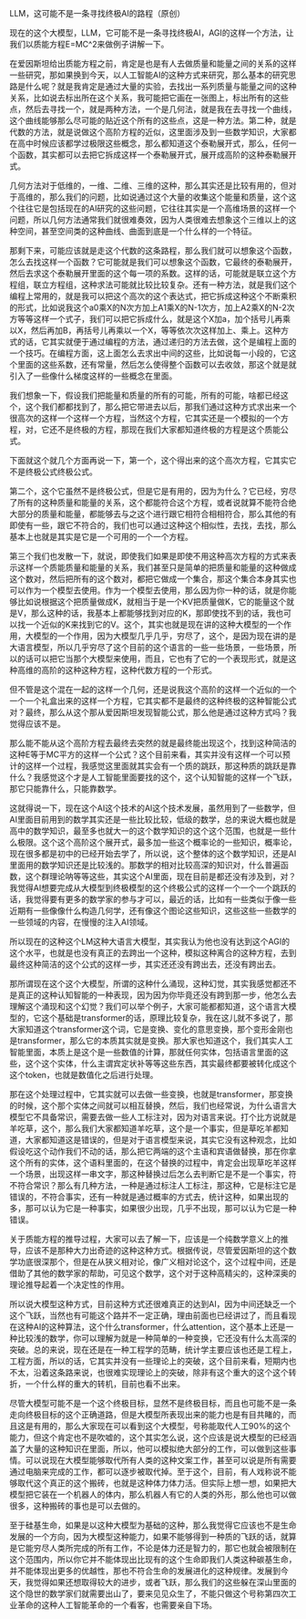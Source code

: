 LLM，这可能不是一条寻找终极AI的路程（原创）

现在的这个大模型，LLM，它可能不是一条寻找终极AI，AGI的这样一个方法，让我们以质能方程E=MC^2来做例子讲解一下。

在爱因斯坦给出质能方程之前，肯定是也是有人去做质量和能量之间的关系的这样一些研究，那如果换到今天，以人工智能AI的这种方式来研究，那么基本的研究思路是什么呢？就是我肯定是通过大量的实验，去找出一系列质量与能量之间的这种关系，比如说去标出所在这个关系，我可能把它画在一张图上，标出所有的这些点，然后去寻找一个，就是两种方法，一个是几何法，就是我在去寻找一个曲线，这个曲线能够那么尽可能的贴近这个所有的这些点，这是一种方法。第二种，就是代数的方法，就是说做这个高阶方程的近似，这里面涉及到一些数学知识，大家都在高中时候应该都学过极限这些概念，那么都知道这个泰勒展开式，那么，任何一个函数，其实都可以去把它拆成这样一个泰勒展开式，展开成高阶的这种泰勒展开式。

几何方法对于低维的，一维、二维、三维的这种，那么其实还是比较有用的，但对于高维的，那么我们的问题，比如说通过这个大量的收集这个能量和质量，这个这个往往它是包括现在的AI研究的这些问题，它往往其实是一个高维场景的这样一个问题，所以几何方法通常我们就很难奏效，因为人类很难去想象这个三维以上的这种空间，甚至空间类的这种曲线、曲面到底是一个什么样的一个特征。

那剩下来，可能应该就是走这个代数的这条路程，那么我们就可以想象这个函数，怎么去找这样一个函数？它可能就是我们可以想象这个函数，它最终的泰勒展开，然后去求这个泰勒展开里面的这个每一项的系数。这样的话，可能就是联立这个方程组，联立方程组，这种求法可能就比较比较复杂。还有一种方法，就是我们这个编程上常用的，就是我可以把这个高次的这个表达式，把它拆成这种这个不断乘积的形式，比如说我这个a0乘X的N次方加上A1乘X的N-1次方，加上A2乘X的N-2次方等等这样一个式子，我们可以把它拆成什么，就是这个X加a，加个括号儿再乘以X，然后再加B，再括号儿再乘以一个X，等等依次次这样加上、乘上。这种方式的话，它其实就便于通过编程的方法，通过递归的方法去做，这个是编程上面的一个技巧。在编程方面，这上面怎么去求出中间的这些，比如说每一小段的，它这个里面的这些系数，还有常量，然后怎么使得整个函数可以去收敛，那这个就是就引入了一些像什么梯度这样的一些概念在里面。

我们想象一下，假设我们把能量和质量的所有的可能，所有的可能，啥都已经这个，这个我们都都找到了，那么把它带进去以后，那我们通过这种方式求出来一个很高次的这样一个这样一个方程，当然这个方程，它其实还是一个模拟的一个方程，对，它还不是终极的方程，那现在我们大家都知道终极的方程是这个质能公式。

下面就这个就几个方面再说一下，第一个，这个得出来的这个高次方程，它其实它不是终极公式终极公式。

第二个，这个它虽然不是终极公式，但是它是有用的，因为为什么？它已经，穷尽了所有的这种质量和能量的关系，这个都能符合这个方程，或者说就算不能符合绝大部分的质量和能量，都能够去与之这个进行跟它相符合相相符合，那么其他的有即使有一些，跟它不符合的，我们也可以通过这种这个相似性，去找，去找，那么基本上也就是其实是它是一个可用的一个一个方程。

第三个我们也发散一下，就说，即使我们如果是即使不用这种高次方程的方式来表示这样一个质能质量和能量的关系，我们甚至只是简单的把质量和能量的这种做成这个数对，然后把所有的这个数对，都把它做成一个集合，那这个集合本身其实也可以作为一个模型去使用。作为一个模型去使用，那么因为你一种的话，就是你能够比如说根据这个把质量做成K，就相当于是一个KV把质量做K，它的能量这个就是V，那么这种的话，我基本上都能够找到对应的K，那即使找不到的话，我也可以找一个近似的K来找到它的V。这个，其实也就是现在讲的这种大模型的一个作用，大模型的一个作用，因为大模型几乎几乎，穷尽了，这个，是因为现在讲的是大语言模型，所以几乎穷尽了这个目前的这个语言的一些一些场景，一些场景，所以的话可以把它当那个大模型来使用，而且，它也有了它的一个表现形式，就是这种高维的高阶的这种这种方程，这种代数方程的一个形式。

但不管是这个混在一起的这样一个几何，还是说我这个高阶的这样一个近似的一个一个一个礼盒出来的这样一个方程，它其实都不是最终的这种终极的这种智能公式对？最终，那么从这个那从爱因斯坦发现智能公式，那么他是通过这种方式吗？我觉得应该不是。

那么能不能从这个高阶方程去最终去突然的就是最终能出现这个，找到这种简洁的这种E等于MC平方的这样一个公式？这个目前来看，其实并没有这样一个可以预计的这样一个过程，我感觉这里面就其实会有一个质的跳跃，那这种质的跳跃是靠什么？我感觉这个才是人工智能里面要找的这个，这个认知智能的这样一个飞跃，那它只能靠什么，只能靠数学。

这就得说一下，现在这个AI这个技术的AI这个技术发展，虽然用到了一些数学，但AI里面目前用到的数学其实还是一些比较比较，低级的数学，总的来说大概也就是高中的数学知识，最至多也就大一的这个数学知识的这个这个范围，也就是一些什么极限。这个这个高阶这个展开式，最多加一些这个概率论的一些知识，概率论，现在很多都是初中的已经开始去学了，所以说，这个整体的这个数学知识，还是AI里面用的数学知识还是比较浅的。那数学的相对比较高深的知识对，什么普遍函数，这个群理论呐等等这些，其实这个AI里面，现在目前是都还没有涉及到，对？我觉得AI想要完成从大模型到终极模型的这个终极公式的这样一个一个一个跳跃的话，我觉得要有更多的数学家的参与才可以，最近的话，比如有一些类似于像一些近期有一些像像什么构造几何学，还有像这个图论这些知识，这些这些一些数学的一些领域的内容，在慢慢的注入AI领域。

所以现在的这种这个LM这种大语言大模型，其实我认为他也没有达到这个AGI的这个水平，也就是也没有真正的去跨出一个这种，模拟这种离合的这种方程，去到最终这种简洁的这个公式的这样一步，其实还还没有跨出去，还没有跨出去。

那所谓现在这个这个大模型，所谓的这种什么涌现，这种幻觉，其实我感觉都还不是真正的这种认知智能的一种表现，因为因为你毕竟还没有跨到那一步，他怎么去理解这个涌现和这个幻觉？我们可以举个例子，大家可能都都知道，这个语言大模型的，它这个基础是transformer的话，原理比较复杂，我在这儿就不多说了，那大家知道这个transformer这个词，它是变换、变化的意思变换，那个变形金刚也是transformer，那么它的本质其实就是变换。那大家也知道这个，我们其实人工智能里面，本质上是这个是一些数值的计算，那就任何实体，包括语言里面的这些，这个这个实体，什么主谓宾定状补等等这些东西，其实最终都要被转化成这个这个token，也就是数值化之后进行处理。

那在这个处理过程中，它其实就可以去做一些变换，也就是transformer，那变换的时候，这个那个实体之间就可以相互替换，然后，我们也经常说，为什么语言大模型它不具备常识，需要去做一些人工标注对，因为对语言来说。打个比方说就是羊吃草，这个，那么我们大家都知道羊吃草，这个是一个事实，但是草吃羊都知道，大家都知道这是错误的，但是对于语言模型来说，其实它没有这种观念，比如假设吃这个动作我们不动的话，那么把它两端的这个主语和宾语做替换，那在你拿这个所有的实体，这个语料里面的，在这个替换的过程中，肯定会出现草吃羊这样一个场景，出现这样一串文字，那这种替换过后怎么去判断它是不是一个事实，符不符合常识？那么有几种方法，一种是通过标注人工标注，那这种，它是标注它是错误的，不符合事实，还有一种就是通过概率的方式去，统计这种，如果出现的多，那可以认为它是一种事实，如果很少出现，几乎不出现，那可以认为它是一种错误。

关于质能方程的推导过程，大家可以去了解一下，应该是一个纯数学意义上的推导，应该不是那种大力出奇迹的这种这种方式。根据传说，尽管爱因斯坦的这个数学功底很深那个，但是在从狭义相对论，像广义相对论这个，这个过程中间，还是借助了其他的数学家的帮助，可见这个数学，这个对于这种高精尖的，这种深奥的理论推导起着一个决定性的作用。

所以说大模型这种方式，目前这种方式还很难真正的达到AI，因为中间还缺乏一个这个飞跃，当然也有可能这个路并不一定正确，理由前面也已经讲过了，而且看现在这种AI的这种算法，这个什么transformer，什么attention，这个基本上还是一种比较浅的数学，你可以理解为就是一种简单的一种变换，它还没有什么太高深的突破。总的来说，现在还是在一种工程学的范畴，统计学主要应该也还是工程上，工程方面，所以的话，它其实并没有一些理论上的突破，这个目前来看，短期内也不太，沿着这条路来说，也很难实现理论上的突破，除非有这个重大的这个这个转折，一个什么样的重大的转机，目前也看不出来。

尽管大模型可能不是一个这个终极目标，显然不是终极目标，而且也可能不是一条走向终极目标的这个正确道路，但是大模型所表现出来的能力也是有目共睹的，而且这是有用的，那么大家现在可以看到这个大模型，号称能取代人工90%的这个能力，但这个肯定也不是吹嘘的，这个其实怎么说，这个应该是说大模型的已经涵盖了大量的这种知识在里面，所以，他可以模拟绝大部分的工作，可以做到这些事情。可以说现在大模型能够取代所有人类的这种文案工作，甚至可以说是所有需要通过电脑来完成的工作，都可以逐步被取代掉。至于这个，目前，有人戏称说不能够取代这个真正的这个搬砖，也就是这种体力体力活。但实际上想一想，如果把大模型把它装在一个机器人的体内，那么机器人有它的人类的外形，那么他也可以做很多，这种搬砖的事也是可以去做的。

至于硅基生命，如果是以这种大模型为基础的这种，那么我觉得它应该也不是生命发展的一个方向，因为大模型这种能力，如果不能够得到一种质的飞跃的话，就算是它能穷尽人类所完成的所有工作，不论是体力还是智力的，那它也就会被限制在这个范围内，所以你它并不能体现出比现有的这个生命即我们人类这种碳基生命，并不能体现出更多的优越性，那也不符合生命的发展进化的这种规律。发展到今天，我觉得如果还想取得较大的进步，或者飞跃，那么我们的这些躲在深山里面的这个隐世的数学家们就需要出山了，要来见见众生了，不能只做这个号称第四次工业革命的这种人工智能革命的一个看客，也需要亲自下场。

